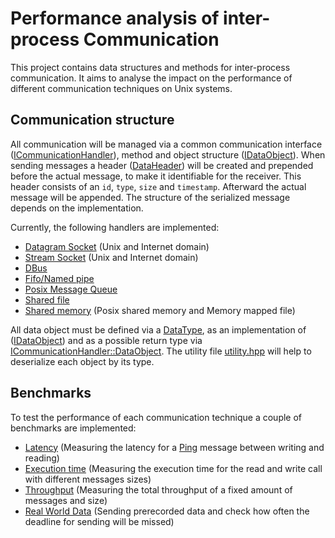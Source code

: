 # Performance analysis of inter-process Communication

This project contains data structures and methods for inter-process communication.
It aims to analyse the impact on the performance of different communication techniques on Unix systems.

## Communication structure

All communication will be managed via a common communication interface ([ICommunicationHandler](include%2Fhandler%2Fcommunication_handler.hpp)), method and object structure ([IDataObject](include%2Fobject%2Fdata_object.hpp)).
When sending messages a header ([DataHeader](include%2Fobject%2Fdata_header.hpp)) will be created and prepended before the actual message, to make it identifiable for the receiver. This header consists of an `id`, `type`, `size` and `timestamp`. Afterward the actual message will be appended. The structure of the serialized message depends on the implementation.

Currently, the following handlers are implemented:
- [Datagram Socket](include%2Fhandler%2Fdatagram_socket.hpp) (Unix and Internet domain)
- [Stream Socket](include%2Fhandler%2Fstream_socket.hpp) (Unix and Internet domain)
- [DBus](include%2Fhandler%2Fdbus.hpp)
- [Fifo/Named pipe](include%2Fhandler%2Ffifo.hpp)
- [Posix Message Queue](include%2Fhandler%2Fmessage_queue.hpp)
- [Shared file](include%2Fhandler%2Fshared_file.hpp)
- [Shared memory](include%2Fhandler%2Fshared_memory.hpp) (Posix shared memory and Memory mapped file)

All data object must be defined via a [DataType](include%2Fobject%2Fdata_type.hpp), as an implementation of ([IDataObject](include%2Fobject%2Fdata_object.hpp)) and as a possible return type via [ICommunicationHandler::DataObject](include%2Fhandler%2Fcommunication_handler.hpp). The utility file [utility.hpp](include%2Futility.hpp) will help to deserialize each object by its type.

## Benchmarks

To test the performance of each communication technique a couple of benchmarks are implemented:

- [Latency](include%2Fbenchmark%2Flatency.hpp) (Measuring the latency for a [Ping](include%2Fobject%2Fping.hpp) message between writing and reading)
- [Execution time](include%2Fbenchmark%2Fexecution.hpp) (Measuring the execution time for the read and write call with different messages sizes)
- [Throughput](include%2Fbenchmark%2Fthroughput.hpp) (Measuring the total throughput of a fixed amount of messages and size)
- [Real World Data](include%2Fbenchmark%2Frealworld.hpp) (Sending prerecorded data and check how often the deadline for sending will be missed)
